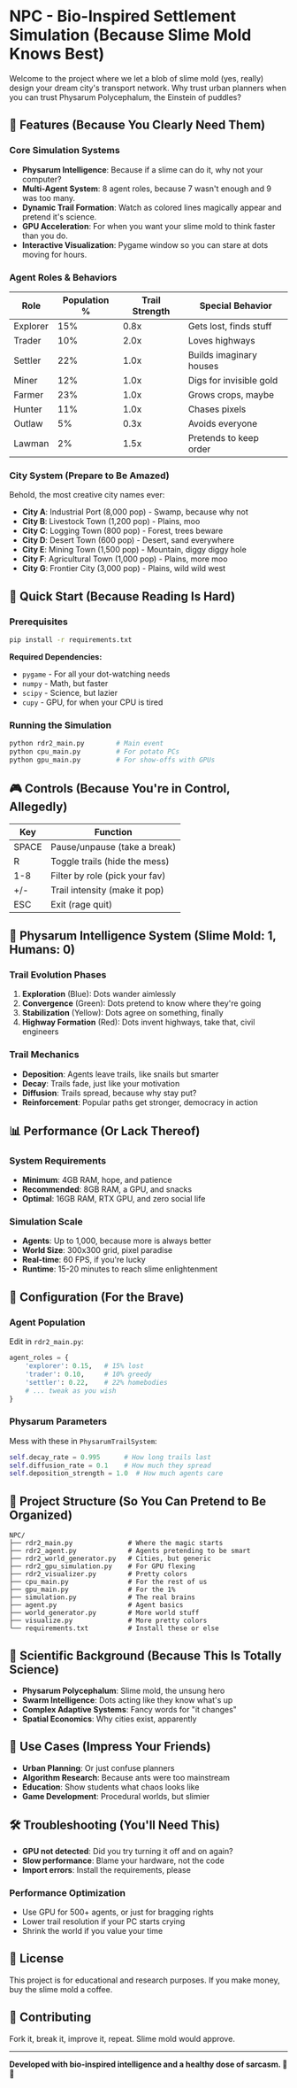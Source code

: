 # NPC - Bio-Inspired Settlement Simulation (Because Slime Mold Knows Best)

Welcome to the project where we let a blob of slime mold (yes, really) design your dream city's transport network. Why trust urban planners when you can trust Physarum Polycephalum, the Einstein of puddles?

## 🌟 Features (Because You Clearly Need Them)

### Core Simulation Systems
- **Physarum Intelligence**: Because if a slime can do it, why not your computer?
- **Multi-Agent System**: 8 agent roles, because 7 wasn't enough and 9 was too many.
- **Dynamic Trail Formation**: Watch as colored lines magically appear and pretend it's science.
- **GPU Acceleration**: For when you want your slime mold to think faster than you do.
- **Interactive Visualization**: Pygame window so you can stare at dots moving for hours.

### Agent Roles & Behaviors
| Role      | Population % | Trail Strength | Special Behavior           |
|-----------|--------------|---------------|---------------------------|
| Explorer  | 15%          | 0.8x          | Gets lost, finds stuff     |
| Trader    | 10%          | 2.0x          | Loves highways            |
| Settler   | 22%          | 1.0x          | Builds imaginary houses    |
| Miner     | 12%          | 1.0x          | Digs for invisible gold    |
| Farmer    | 23%          | 1.0x          | Grows crops, maybe         |
| Hunter    | 11%          | 1.0x          | Chases pixels             |
| Outlaw    | 5%           | 0.3x          | Avoids everyone           |
| Lawman    | 2%           | 1.5x          | Pretends to keep order     |

### City System (Prepare to Be Amazed)
Behold, the most creative city names ever:
- **City A**: Industrial Port (8,000 pop) - Swamp, because why not
- **City B**: Livestock Town (1,200 pop) - Plains, moo
- **City C**: Logging Town (800 pop) - Forest, trees beware
- **City D**: Desert Town (600 pop) - Desert, sand everywhere
- **City E**: Mining Town (1,500 pop) - Mountain, diggy diggy hole
- **City F**: Agricultural Town (1,000 pop) - Plains, more moo
- **City G**: Frontier City (3,000 pop) - Plains, wild wild west

## 🚀 Quick Start (Because Reading Is Hard)

### Prerequisites
```bash
pip install -r requirements.txt
```

**Required Dependencies:**
- `pygame` - For all your dot-watching needs
- `numpy` - Math, but faster
- `scipy` - Science, but lazier
- `cupy` - GPU, for when your CPU is tired

### Running the Simulation
```bash
python rdr2_main.py        # Main event
python cpu_main.py         # For potato PCs
python gpu_main.py         # For show-offs with GPUs
```

## 🎮 Controls (Because You're in Control, Allegedly)

| Key      | Function                        |
|----------|---------------------------------|
| SPACE    | Pause/unpause (take a break)    |
| R        | Toggle trails (hide the mess)   |
| 1-8      | Filter by role (pick your fav)  |
| +/-      | Trail intensity (make it pop)   |
| ESC      | Exit (rage quit)                |

## 🧠 Physarum Intelligence System (Slime Mold: 1, Humans: 0)

### Trail Evolution Phases
1. **Exploration** (Blue): Dots wander aimlessly
2. **Convergence** (Green): Dots pretend to know where they're going
3. **Stabilization** (Yellow): Dots agree on something, finally
4. **Highway Formation** (Red): Dots invent highways, take that, civil engineers

### Trail Mechanics
- **Deposition**: Agents leave trails, like snails but smarter
- **Decay**: Trails fade, just like your motivation
- **Diffusion**: Trails spread, because why stay put?
- **Reinforcement**: Popular paths get stronger, democracy in action

## 📊 Performance (Or Lack Thereof)

### System Requirements
- **Minimum**: 4GB RAM, hope, and patience
- **Recommended**: 8GB RAM, a GPU, and snacks
- **Optimal**: 16GB RAM, RTX GPU, and zero social life

### Simulation Scale
- **Agents**: Up to 1,000, because more is always better
- **World Size**: 300x300 grid, pixel paradise
- **Real-time**: 60 FPS, if you're lucky
- **Runtime**: 15-20 minutes to reach slime enlightenment

## 🔧 Configuration (For the Brave)

### Agent Population
Edit in `rdr2_main.py`:
```python
agent_roles = {
    'explorer': 0.15,   # 15% lost
    'trader': 0.10,     # 10% greedy
    'settler': 0.22,    # 22% homebodies
    # ... tweak as you wish
}
```

### Physarum Parameters
Mess with these in `PhysarumTrailSystem`:
```python
self.decay_rate = 0.995      # How long trails last
self.diffusion_rate = 0.1    # How much they spread
self.deposition_strength = 1.0  # How much agents care
```

## 📁 Project Structure (So You Can Pretend to Be Organized)

```
NPC/
├── rdr2_main.py              # Where the magic starts
├── rdr2_agent.py             # Agents pretending to be smart
├── rdr2_world_generator.py   # Cities, but generic
├── rdr2_gpu_simulation.py    # For GPU flexing
├── rdr2_visualizer.py        # Pretty colors
├── cpu_main.py               # For the rest of us
├── gpu_main.py               # For the 1%
├── simulation.py             # The real brains
├── agent.py                  # Agent basics
├── world_generator.py        # More world stuff
├── visualize.py              # More pretty colors
└── requirements.txt          # Install these or else
```

## 🔬 Scientific Background (Because This Is Totally Science)
- **Physarum Polycephalum**: Slime mold, the unsung hero
- **Swarm Intelligence**: Dots acting like they know what's up
- **Complex Adaptive Systems**: Fancy words for "it changes"
- **Spatial Economics**: Why cities exist, apparently

## 🎯 Use Cases (Impress Your Friends)
- **Urban Planning**: Or just confuse planners
- **Algorithm Research**: Because ants were too mainstream
- **Education**: Show students what chaos looks like
- **Game Development**: Procedural worlds, but slimier

## 🛠️ Troubleshooting (You'll Need This)
- **GPU not detected**: Did you try turning it off and on again?
- **Slow performance**: Blame your hardware, not the code
- **Import errors**: Install the requirements, please

### Performance Optimization
- Use GPU for 500+ agents, or just for bragging rights
- Lower trail resolution if your PC starts crying
- Shrink the world if you value your time

## 📝 License
This project is for educational and research purposes. If you make money, buy the slime mold a coffee.

## 🤝 Contributing
Fork it, break it, improve it, repeat. Slime mold would approve.

---

**Developed with bio-inspired intelligence and a healthy dose of sarcasm. 🧬🤖** 